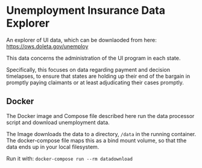 Unemployment Insurance Data Explorer
=====================================

An explorer of UI data, which can be downlaoded from here: https://ows.doleta.gov/unemploy

This data concerns the administration of the UI program in each state. 

Specifically, this focuses on data regarding payment and decision timelapses, to ensure that states are holding up their end of the bargain in promptly paying claimants or at least adjudicating their cases promptly.



## Docker

The Docker image and Compose file described here run the data processor script and download unemployment data. 

The Image downloads the data to a directory, `/data` in the running container. The docker-compose file maps this as a bind mount volume, so that tthe data ends up in your local filesystem. 

Run it with: 
`docker-compose run --rm datadownload`
